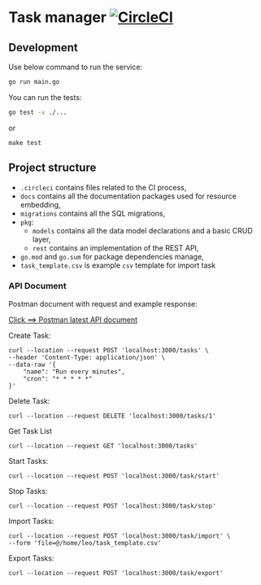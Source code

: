 # Task manager [![CircleCI](https://circleci.com/leowilbur/tree/master.svg?style=svg&circle-token=f4e27343641407b1f874f5ce57d7db243eac9f7e)](https://circleci.com/leowilbur/tree/master)

## Development

Use below command to run the service:

```bash
go run main.go
```

You can run the tests:

```bash
go test -v ./...
```
or 
```
make test
```

## Project structure

 - `.circleci` contains files related to the CI process,
 - `docs` contains all the documentation packages used for resource embedding,
 - `migrations` contains all the SQL migrations,
 - `pkg`:
   - `models` contains all the data model declarations and a basic CRUD layer,
   - `rest` contains an implementation of the REST API,
 - `go.mod` and `go.sum` for package dependencies manage,
 - `task_template.csv` is example `csv` template for import task

### API Document

Postman document with request and example response:

[Click ==> Postman latest API document](https://documenter.getpostman.com/view/8050990/Tz5wVu2j)

Create Task:
```
curl --location --request POST 'localhost:3000/tasks' \
--header 'Content-Type: application/json' \
--data-raw '{
    "name": "Run every minutes",
    "cron": "* * * * *"
}'
```

Delete Task:
```
curl --location --request DELETE 'localhost:3000/tasks/1' 
```

Get Task List
```
curl --location --request GET 'localhost:3000/tasks'
```

Start Tasks:
```
curl --location --request POST 'localhost:3000/task/start' 
```

Stop Tasks:
```
curl --location --request POST 'localhost:3000/task/stop' 
```

Import Tasks:
```
curl --location --request POST 'localhost:3000/task/import' \
--form 'file=@/home/leo/task_template.csv'
```

Export Tasks:
```
curl --location --request POST 'localhost:3000/task/export'
```